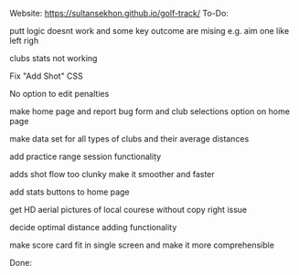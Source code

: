 Website: https://sultansekhon.github.io/golf-track/
To-Do:

putt logic doesnt work and some key outcome are mising e.g. aim one like left righ 

clubs stats not working

Fix "Add Shot" CSS

No option to edit penalties

make home page and report bug form and club selections option on home page 

make data set for all types of clubs and their average distances 

add practice range session functionaliṭy 

adds shot flow too clunky make it smoother and faster 

add stats buttons to home page 

get HD aerial pictures of local courese without copy right issue 

decide optimal distance adding functionality 

make score card fit in single screen and make it more comprehensible


Done:
